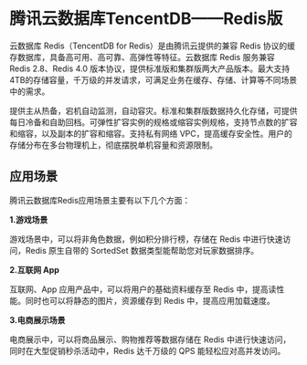 # 腾讯云数据库TencentDB——Redis版
云数据库 Redis（TencentDB for Redis）是由腾讯云提供的兼容 Redis 协议的缓存数据库，具备高可用、高可靠、高弹性等特征。云数据库 Redis 服务兼容 Redis 2.8、Redis 4.0 版本协议，提供标准版和集群版两大产品版本。最大支持4TB的存储容量，千万级的并发请求，可满足业务在缓存、存储、计算等不同场景中的需求。

提供主从热备，宕机自动监测，自动容灾。标准和集群版数据持久化存储，可提供每日冷备和自助回档。可弹性扩容实例的规格或缩容实例规格，支持节点数的扩容和缩容，以及副本的扩容和缩容。支持私有网络 VPC，提高缓存安全性。用户的存储分布在多台物理机上，彻底摆脱单机容量和资源限制。
## 应用场景

腾讯云数据库Redis应用场景主要有以下几个方面：

**1.游戏场景**

游戏场景中，可以将非角色数据，例如积分排行榜，存储在 Redis 中进行快速访问，Redis 原生自带的 SortedSet 数据类型能帮助您对玩家数据排序。
 
**2.互联网 App**

互联网、App 应用产品中，可以将用户的基础资料缓存至 Redis 中，提高读性能。同时也可以将静态的图片，资源缓存到 Redis 中，提高应用加载速度。
 
**3.电商展示场景**

电商展示中，可以将商品展示、购物推荐等数据存储在 Redis 中进行快速访问，同时在大型促销秒杀活动中，Redis 达千万级的 QPS 能轻松应对高并发访问。




